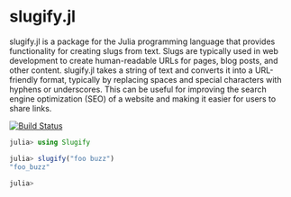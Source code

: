 # slugify.jl

slugify.jl is a package for the Julia programming language that provides functionality for creating slugs from text. Slugs are typically used in web development to create human-readable URLs for pages, blog posts, and other content. slugify.jl takes a string of text and converts it into a URL-friendly format, typically by replacing spaces and special characters with hyphens or underscores. This can be useful for improving the search engine optimization (SEO) of a website and making it easier for users to share links.

[![Build Status](https://github.com/chayandatta/slugify.jl/actions/workflows/CI.yml/badge.svg?branch=main)](https://github.com/chayandatta/slugify.jl/actions/workflows/CI.yml?query=branch%3Amain)

```julia
julia> using Slugify

julia> slugify("foo buzz")
"foo_buzz"

julia> 
```
